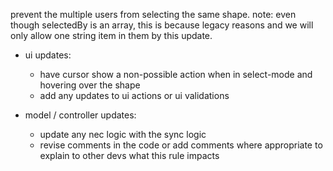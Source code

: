 prevent the multiple users from selecting the same shape.
note: even though selectedBy is an array, this is because legacy reasons and we will only allow one string item in them by this update.

- ui updates: 
    - have cursor show a non-possible action when in select-mode and hovering over the shape
    - add any updates to ui actions or ui validations

- model / controller updates:
    - update any nec logic with the sync logic
    - revise comments in the code or add comments where appropriate to explain to other devs what this rule impacts